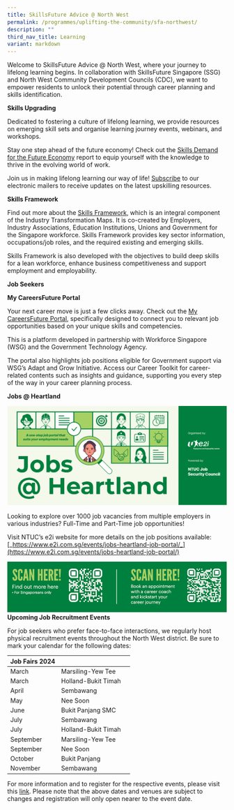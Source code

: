 ```yaml
---
title: SkillsFuture Advice @ North West
permalink: /programmes/uplifting-the-community/sfa-northwest/
description: ""
third_nav_title: Learning
variant: markdown
---
```

Welcome to SkillsFuture Advice @ North West, where your journey to lifelong learning begins. In collaboration with SkillsFuture Singapore (SSG) and North West Community Development Councils (CDC), we want to empower residents to unlock their potential through career planning and skills identification.

**Skills Upgrading**

Dedicated to fostering a culture of lifelong learning, we provide resources on emerging skill sets and organise learning journey events, webinars, and workshops.

Stay one step ahead of the future economy! Check out the [Skills Demand for the Future Economy](https://www.skillsfuture.gov.sg/skillsreport) report to equip yourself with the knowledge to thrive in the evolving world of work.  

Join us in making lifelong learning our way of life! [Subscribe](https://go.gov.sg/connectsfa) to our electronic mailers to receive updates on the latest upskilling resources.

**Skills Framework**

Find out more about the [Skills Framework](https://www.skillsfuture.gov.sg/skills-framework), which is an integral component of the Industry Transformation Maps. It is co-created by Employers, Industry Associations, Education Institutions, Unions and Government for the Singapore workforce. Skills Framework provides key sector information, occupations/job roles, and the required existing and emerging skills.

Skills Framework is also developed with the objectives to build deep skills for a lean workforce, enhance business competitiveness and support employment and employability.

**Job Seekers**

**My CareersFuture Portal**

Your next career move is just a few clicks away. Check out the [My CareersFuture Portal](https://www.mycareersfuture.gov.sg/), specifically designed to connect you to relevant job opportunities based on your unique skills and competencies.

This is a platform developed in partnership with Workforce Singapore (WSG) and the Government Technology Agency.

The portal also highlights job positions eligible for Government support via WSG’s Adapt and Grow Initiative. Access our Career Toolkit for career-related contents such as insights and guidance, supporting you every step of the way in your career planning process.


  **Jobs @ Heartland**
	
![](/images/Programmes/Uplifting%20The%20Community/jobs@heartland.png)
	
Looking to explore over 1000 job vacancies from multiple employers in various industries? Full-Time and Part-Time job opportunities!

Visit NTUC’s e2i website for more details on the job positions available: [_https://www.e2i.com.sg/events/jobs-heartland-job-portal/_](https://www.e2i.com.sg/events/jobs-heartland-job-portal/)

![](/images/Programmes/Uplifting%20The%20Community/jobs@heartland%20qr%20code.png)
**Upcoming Job Recruitment Events**

For job seekers who prefer face-to-face interactions, we regularly host physical recruitment events throughout the North West district. Be sure to mark your calendar for the following dates:

| Job Fairs 2024  | |  |
| -------- | -------- | -------- |
| March     | Marsiling-Yew Tee     |   |
| March     | Holland-Bukit Timah     |   |
| April     | Sembawang     |   |
| May     | Nee Soon     |   |
| June     | Bukit Panjang SMC     |   |
| July     | Sembawang     |   |
| July     | Holland-Bukit Timah     |   |
| September     | Marsiling-Yew Tee     |   
| September     | Nee Soon     | 
| October     | Bukit Panjang     | 
| November     | Sembawang     | 

For more information and to register for the respective events, please visit this [link](https://content.mycareersfuture.gov.sg/career-events/). Please note that the above dates and venues are subject to changes and registration will only open nearer to the event date.